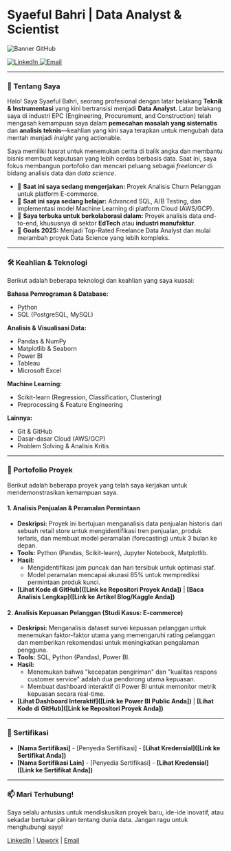 # Syaeful Bahri | Data Analyst & Scientist

![Banner GitHub](https://i.imgur.com/your-banner-image.png) <p align="left">
  <a href="https://www.linkedin.com/in/syaefulbahri/" target="_blank">
    <img src="https://img.shields.io/badge/LinkedIn-0077B5?style=for-the-badge&logo=linkedin&logoColor=white" alt="LinkedIn"/>
  </a>
  <a href="mailto:syaefulbahriwork@gmail.com">
    <img src="https://img.shields.io/badge/Email-D14836?style=for-the-badge&logo=gmail&logoColor=white" alt="Email"/>
  </a>
</p>

---

### 👋 Tentang Saya

Halo! Saya Syaeful Bahri, seorang profesional dengan latar belakang **Teknik & Instrumentasi** yang kini bertransisi menjadi **Data Analyst**. Latar belakang saya di industri EPC (Engineering, Procurement, and Construction) telah mengasah kemampuan saya dalam **pemecahan masalah yang sistematis** dan **analisis teknis**—keahlian yang kini saya terapkan untuk mengubah data mentah menjadi *insight* yang actionable.

Saya memiliki hasrat untuk menemukan cerita di balik angka dan membantu bisnis membuat keputusan yang lebih cerdas berbasis data. Saat ini, saya fokus membangun portofolio dan mencari peluang sebagai *freelancer* di bidang analisis data dan *data science*.

- 🔭 **Saat ini saya sedang mengerjakan:** Proyek Analisis Churn Pelanggan untuk platform E-commerce.
- 🌱 **Saat ini saya sedang belajar:** Advanced SQL, A/B Testing, dan implementasi model Machine Learning di platform Cloud (AWS/GCP).
- 👯 **Saya terbuka untuk berkolaborasi dalam:** Proyek analisis data end-to-end, khususnya di sektor **EdTech** atau **industri manufaktur**.
- 🥅 **Goals 2025:** Menjadi Top-Rated Freelance Data Analyst dan mulai merambah proyek Data Science yang lebih kompleks.

---

### 🛠️ Keahlian & Teknologi

Berikut adalah beberapa teknologi dan keahlian yang saya kuasai:

**Bahasa Pemrograman & Database:**
* Python
* SQL (PostgreSQL, MySQL)

**Analisis & Visualisasi Data:**
* Pandas & NumPy
* Matplotlib & Seaborn
* Power BI
* Tableau
* Microsoft Excel

**Machine Learning:**
* Scikit-learn (Regression, Classification, Clustering)
* Preprocessing & Feature Engineering

**Lainnya:**
* Git & GitHub
* Dasar-dasar Cloud (AWS/GCP)
* Problem Solving & Analisis Kritis

---

### 🚀 Portofolio Proyek

Berikut adalah beberapa proyek yang telah saya kerjakan untuk mendemonstrasikan kemampuan saya.

#### 1. Analisis Penjualan & Peramalan Permintaan
- **Deskripsi:** Proyek ini bertujuan menganalisis data penjualan historis dari sebuah retail store untuk mengidentifikasi tren penjualan, produk terlaris, dan membuat model peramalan (forecasting) untuk 3 bulan ke depan.
- **Tools:** Python (Pandas, Scikit-learn), Jupyter Notebook, Matplotlib.
- **Hasil:**
    - Mengidentifikasi jam puncak dan hari tersibuk untuk optimasi staf.
    - Model peramalan mencapai akurasi 85% untuk memprediksi permintaan produk kunci.
- **[Lihat Kode di GitHub]([Link ke Repositori Proyek Anda])** | **[Baca Analisis Lengkap]([Link ke Artikel Blog/Kaggle Anda])**

#### 2. Analisis Kepuasan Pelanggan (Studi Kasus: E-commerce)
- **Deskripsi:** Menganalisis dataset survei kepuasan pelanggan untuk menemukan faktor-faktor utama yang memengaruhi rating pelanggan dan memberikan rekomendasi untuk meningkatkan pengalaman pengguna.
- **Tools:** SQL, Python (Pandas), Power BI.
- **Hasil:**
    - Menemukan bahwa "kecepatan pengiriman" dan "kualitas respons customer service" adalah dua pendorong utama kepuasan.
    - Membuat dashboard interaktif di Power BI untuk memonitor metrik kepuasan secara real-time.
- **[Lihat Dashboard Interaktif]([Link ke Power BI Public Anda])** | **[Lihat Kode di GitHub]([Link ke Repositori Proyek Anda])**

---

### 📜 Sertifikasi

- **[Nama Sertifikasi]** - [Penyedia Sertifikasi] - **[Lihat Kredensial]([Link ke Sertifikat Anda])**
- **[Nama Sertifikasi Lain]** - [Penyedia Sertifikasi] - **[Lihat Kredensial]([Link ke Sertifikat Anda])**

---

### 📫 Mari Terhubung!

Saya selalu antusias untuk mendiskusikan proyek baru, ide-ide inovatif, atau sekadar bertukar pikiran tentang dunia data. Jangan ragu untuk menghubungi saya!

<p align="left">
  <a href="https://www.linkedin.com/in/syaefulbahri/" target="_blank">LinkedIn</a> |
  <a href="https://www.upwork.com/freelancers/~yourprofile" target="_blank">Upwork</a> | <a href="mailto:syaefulbahriwork@gmail.com">Email</a>
</p>
